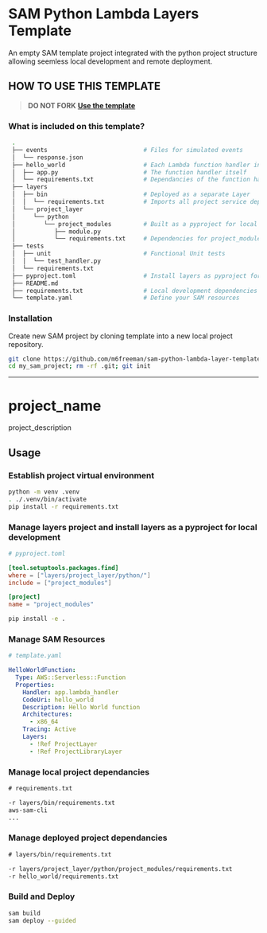 # SAM Python Lambda Layers Template

An empty SAM template project integrated with the python project structure allowing seemless local development and remote deployment.

## HOW TO USE THIS TEMPLATE

> **DO NOT FORK**  **[Use the template](https://github.com/m6freeman/python_project_template/generate)** 

### What is included on this template?

```sh 
 .
 ├── events                           # Files for simulated events
 │  └── response.json
 ├── hello_world                      # Each Lambda function handler in it's own directory
 │  ├── app.py                        # The function handler itself
 │  └── requirements.txt              # Dependancies of the function hander
 ├── layers
 │  ├── bin                           # Deployed as a separate Layer
 │  │  └── requirements.txt           # Imports all project service dependancies
 │  └── project_layer
 │     └── python
 │        └── project_modules         # Built as a pyproject for local development
 │           ├── module.py
 │           └── requirements.txt     # Dependencies for project_modules
 ├── tests
 │  ├── unit                          # Functional Unit tests
 │  │  └── test_handler.py
 │  └── requirements.txt
 ├── pyproject.toml                   # Install layers as pyproject for local development
 ├── README.md
 ├── requirements.txt                 # Local development dependencies and imports layers/bin/requirements.txt
 └── template.yaml                    # Define your SAM resources
```

### Installation

Create new SAM project by cloning template into a new local project repository.

```sh git
git clone https://github.com/m6freeman/sam-python-lambda-layer-template my_sam_project
cd my_sam_project; rm -rf .git; git init
```

---

# project_name

project_description

## Usage

### Establish project virtual environment

```sh
python -m venv .venv
. ./.venv/bin/activate
pip install -r requirements.txt
```

### Manage layers project and install layers as a pyproject for local development

```toml 
# pyproject.toml

[tool.setuptools.packages.find]
where = ["layers/project_layer/python/"]
include = ["project_modules"]

[project]
name = "project_modules"
```

```sh
pip install -e .
```

### Manage SAM Resources

```yaml 
# template.yaml

HelloWorldFunction:
  Type: AWS::Serverless::Function
  Properties:
    Handler: app.lambda_handler
    CodeUri: hello_world
    Description: Hello World function
    Architectures:
      - x86_64
    Tracing: Active
    Layers:
      - !Ref ProjectLayer
      - !Ref ProjectLibraryLayer
```

### Manage local project dependancies

```txt 
# requirements.txt

-r layers/bin/requirements.txt
aws-sam-cli
...
```

### Manage deployed project dependancies

```txt 
# layers/bin/requirements.txt

-r layers/project_layer/python/project_modules/requirements.txt
-r hello_world/requirements.txt
```

### Build and Deploy

```sh
sam build
sam deploy --guided
```

